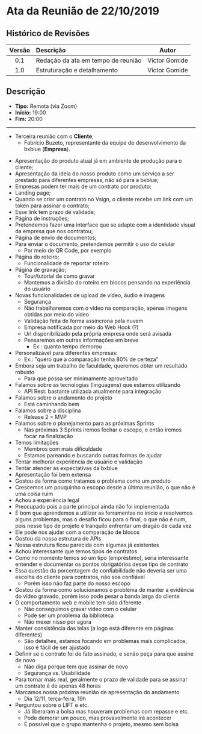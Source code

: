 # Ata da Reunião de 22/10/2019

## Histórico de Revisões

|Versão|Descrição|Autor|
|:----:|:--------|:---:|
|0.1|Redação da ata em tempo de reunião|Victor Gomide|
|1.0|Estruturação e detalhamento|Victor Gomide|

## Descrição
* **Tipo:** Remota (via Zoom)
* **Início:** 19:00
* **Fim:** 20:00

***

* Terceira reunião com o **Cliente**;
    - Fabrício Buzeto, representante da equipe de desenvolvimento da bxblue (**Empresa**).
- Apresentação do produto atual já em ambiente de produção para o cliente;
- Apresentação da ideia do nosso produto como um serviço a ser prestado para diferentes empresas, não só para a bxblue;
- Empresas podem ter mais de um contrato por produto;
- Landing page;
- Quando se criar um contrato no Vsign, o cliente recebe um link com um token para assinar o contrato;
- Esse link tem prazo de validade;
- Página de instruções;
- Pretendemos fazer uma interface que se adapte com a identidade visual da empresa que nos contratou;
- Página de envio de documentos;
- Para enviar o documento, pretendemos permitir o uso do celular
    * Por meio de QR Code, por exemplo
- Página do roteiro;
    * Funcionalidade de reportar roteiro
- Página de gravação;
    * Tour/tutorial de como gravar
    * Mantemos a divisão do roteiro em blocos pensando na experiência do usuário
- Novas funcionalidades de upload de vídeo, áudio e imagens
    * Segurança
    * Não trabalharemos com o vídeo na comparação, apenas imagens obtidas por meio do vídeo
    * Validação feita de forma assíncrona pela nuvem
    * Empresa notificada por meio do Web Hook (?)
    * Url disponibilizado pela própria empresa onde será avisada
    * Pensaremos em outras informações em breve
        - Ex.: quanto tempo demorou
- Personalizável para diferentes empresas:
    * Ex.: "quero que a comparação tenha 80% de certeza"
- Embora seja um trabalho de faculdade, queremos obter um resultado robusto
    * Para que possa ser minimamente aproveitado
- Falamos sobre as tecnologias (linguagens) que estamos utilizando
    * API Rest: bastante utilizada atualmente para integração
- Falamos sobre o andamento do projeto
    * Está caminhando bem
- Falamos sobre a disciplina
    * Release 2 = MVP
- Falamos sobre o planejamento para as próximas Sprints
    * Nas próximas 3 Sprints iremos fechar o escopo, e então iremos focar na finalização
- Temos limitações
    * Membros com mais dificuldade
    * Estamos pareando e buscando outras formas de ajudar
- Tentar melhorar experiência de usuário e validação
- Tentar atender as expectativas da bxblue
- Apresentação foi bem extensa
- Gostou da forma como tratamos o problema como um produto
- Crescemos um pouquinho o escopo desde a última reunião, o que não é uma coisa ruim
- Achou a experiência legal
- Preocupado pois a parte principal ainda não foi implementada
- É bom que aprendemos a utilizar as ferramentas no início e resolvemos alguns problemas, mas o desafio ficou para o final, o que não é ruim, pois nesse tipo de projeto é tranquilo enfrentar um dragão de cada vez
- Ele pode nos ajudar com a comparação de blocos
- Gostou da nossa estrutura de APIs
- Nossa estrutura ficou parecida com algumas já existentes
- Achou interessante que temos tipos de contratos
- Como no momento temos só um tipo (empréstimo), seria interessante entender e documentar os pontos obrigatórios desse tipo de contrato
- Essa questão da porcentagem de confiabilidade não deveria ser uma escolha do cliente para contratos, não soa confiável
    * Porém isso não faz parte do nosso escopo
- Gostou da forma como solucionamos o problema de manter a evidência do vídeo gravado, porém isso pode pesar a banda larga do cliente
- O comportamento web e mobile tem sido diferente
    * Não conseguimos gravar vídeo com o celular
    * Pode ser um problema da biblioteca
    * Não mexer nisso por agora
- Manter consistência das telas (a logo está diferente em páginas diferentes)
    * São detalhes, estamos focando em problemas mais complicados, isso é fácil de ser ajustado
- Definir se o contrato foi de fato assinado, e senão peça para que assine de novo
    * Não diga porque tem que assinar de novo
    * Segurança vs. Usabilidade
- Para tornar mais real, geralmente o prazo de validade para se assinar um contrato é de apenas 48 horas
- Marcamos nossa próxima reunião de apresentação do andamento
    * Dia 12/11, terça-feira, 19h
- Perguntou sobre o LIFT e etc.
    * Já liberaram a bolsa mas houveram problemas com repasse e etc.
    * Pode demorar um pouco, mas provavelmente irá acontecer
    * É possível que o grupo mantenha o projeto, mesmo sem bolsa